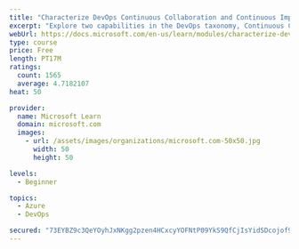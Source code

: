 ```yaml
---
title: "Characterize DevOps Continuous Collaboration and Continuous Improvement"
excerpt: "Explore two capabilities in the DevOps taxonomy, Continuous Collaboration and Continuous Improvement."
webUrl: https://docs.microsoft.com/en-us/learn/modules/characterize-devops-continous-collaboration-improvement/
type: course
price: Free
length: PT17M
ratings:
  count: 1565
  average: 4.7182107
heat: 50

provider:
  name: Microsoft Learn
  domain: microsoft.com
  images:
    - url: /assets/images/organizations/microsoft.com-50x50.jpg
      width: 50
      height: 50

levels:
  - Beginner

topics:
  - Azure
  - DevOps

secured: "73EYBZ9c3QeYOyhJxNKgg2pzen4HCxcyYOFNtP09YkS9QfCjIsYidSDcojof9lMi4QEAJZIgUwcDtLzDWnmVipzHSeBJAa8RYz5QJVbYlQSHqivjMTISqwzDV7Vf0xpNPv4V8hzzCJm0Cq4PLUJX4UCPdd5IJYdqDBuSukHkp9Z1x6e6B2w3kWh5YQkyTibEk4z5sX1GJNhoJ4R31LOLq1JtS/MXWsDhtG0JLTt1b939sLfmpCYDjFKl+TLTUGwGx+LxRtuNg1VMMPlYmngV0LmPay/zSBXMEf4vIH98FmZWuAJao33jH0RPjZCDCBiY72CUn2eSzxf/I1bvrlYWHaiKokLJI0Crm6tuVh5LR5xMjP6Wywlw/N433K96XiLf0kQJ1/fc0+SuYNfcxkFzLfxzOZq3rNg+l91W2IPsUl0=;xGgrcNC6gJPp386UGn+yyw=="
---
```


